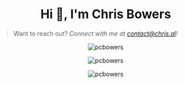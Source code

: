 <h1 align="center">Hi 👋, I'm Chris Bowers</h1>

> Want to reach out? _Connect with me at contact@chris.al!_

<p align="center"><img align="center" src="https://github-readme-stats.vercel.app/api/top-langs?username=pcbowers&show_icons=true&theme=dark&locale=en&layout=compact" alt="pcbowers" /></p>
<p align="center"><img align="center" src="https://github-readme-stats.vercel.app/api?username=pcbowers&show_icons=true&theme=dark&locale=en" alt="pcbowers" /></p>
<p align="center"><img align="center" src="https://github-readme-streak-stats.herokuapp.com/?user=pcbowers&theme=dark" alt="pcbowers" /></p>

